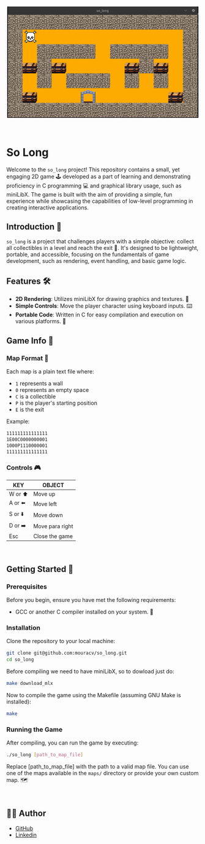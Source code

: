 <br>
<p align="center">
  <img src="assets/example.png" alt="Infrastructure diagram" width="500">
</p>
<br>

# So Long

Welcome to the `so_long` project! This repository contains a small, yet engaging 2D game 🕹️ developed as a part of learning and demonstrating proficiency in C programming 💻 and graphical library usage, such as miniLibX. The game is built with the aim of providing a simple, fun experience while showcasing the capabilities of low-level programming in creating interactive applications.

## Introduction 🌟

`so_long` is a project that challenges players with a simple objective: collect all collectibles in a level and reach the exit 🚪. It's designed to be lightweight, portable, and accessible, focusing on the fundamentals of game development, such as rendering, event handling, and basic game logic.

## Features 🛠️

- **2D Rendering**: Utilizes miniLibX for drawing graphics and textures. 🎨
- **Simple Controls**: Move the player character using keyboard inputs. ⌨️
- **Portable Code**: Written in C for easy compilation and execution on various platforms. 🔄

## Game Info 🎯

### Map Format 🧩

Each map is a plain text file where:
- `1` represents a wall
- `0` represents an empty space
- `C` is a collectible
- `P` is the player's starting position
- `E` is the exit

Example:
```text
111111111111111
1E00C0000000001
1000P1110000001
111111111111111
```

### Controls 🎮

| KEY |	OBJECT   |
| --------- | ---------- |
| W or ⬆️        |    Move up   |
| A	or ⬅️        |    Move left |
| S	or ⬇️     |    Move down   |
| D or ➡️       |   Move para right|      
| Esc      |   Close the game     | 

<br>

## Getting Started 🚀

### Prerequisites

Before you begin, ensure you have met the following requirements:

- GCC or another C compiler installed on your system. 🧰

### Installation

Clone the repository to your local machine:

```bash
git clone git@github.com:mouracv/so_long.git
cd so_long
```
Before compiling we need to have miniLibX, so to dowload just do:

```bash
make download_mlx
```

Now to compile the game using the Makefile (assuming GNU Make is installed):

```bash
make
```
### Running the Game

After compiling, you can run the game by executing:

```bash
./so_long [path_to_map_file]
```

Replace [path_to_map_file] with the path to a valid map file. You can use one of the maps available in the `maps/` directory or provide your own custom map. 🗺️

<br>

## 👨‍💻 Author
- [GitHub](https://github.com/mouracv)
- [Linkedin](https://www.linkedin.com/in/alexsandro-moreira-2b438a347/)
